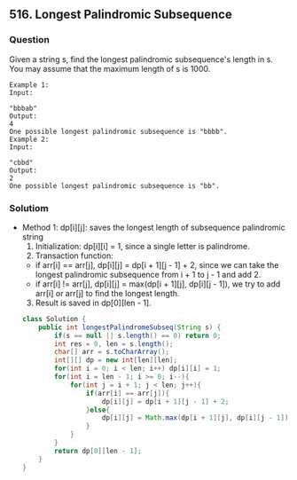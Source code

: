 ## 516. Longest Palindromic Subsequence

### Question
Given a string s, find the longest palindromic subsequence's length in s. You may assume that the maximum length of s is 1000.

```
Example 1:
Input:

"bbbab"
Output:
4
One possible longest palindromic subsequence is "bbbb".
Example 2:
Input:

"cbbd"
Output:
2
One possible longest palindromic subsequence is "bb".
```

### Solutiom
* Method 1: dp[i][j]: saves the longest length of subsequence palindromic string
  1. Initialization: dp[i][i] = 1, since a single letter is palindrome.
  2. Transaction function:
    * if arr[i] == arr[j], dp[i][j] = dp[i + 1][j - 1] + 2, since we can take the longest palindromic subsequence from i + 1 to j - 1 and add 2.
    * if arr[i] != arr[j], dp[i][j] = max(dp[i + 1][j], dp[i][j - 1]), we try to add arr[i] or arr[j] to find the longest length.
  3. Result is saved in dp[0][len - 1].
  ```Java
  class Solution {
      public int longestPalindromeSubseq(String s) {
          if(s == null || s.length() == 0) return 0;
          int res = 0, len = s.length();
          char[] arr = s.toCharArray();
          int[][] dp = new int[len][len];
          for(int i = 0; i < len; i++) dp[i][i] = 1;
          for(int i = len - 1; i >= 0; i--){
              for(int j = i + 1; j < len; j++){
                  if(arr[i] == arr[j]){
                      dp[i][j] = dp[i + 1][j - 1] + 2;
                  }else{
                      dp[i][j] = Math.max(dp[i + 1][j], dp[i][j - 1]);
                  }
              }
          }
          return dp[0][len - 1];
      }
  }
  ```
